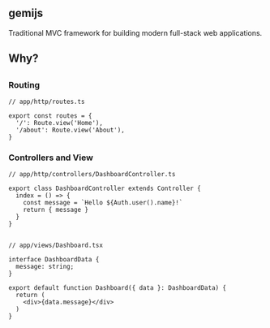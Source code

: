 ## gemijs

Traditional MVC framework for building modern full-stack web applications. 

## Why?


## 

### Routing

``` tsx
// app/http/routes.ts

export const routes = {
  '/': Route.view('Home'),
  '/about': Route.view('About'),
}

```

### Controllers and View

``` tsx
// app/http/controllers/DashboardController.ts

export class DashboardController extends Controller {
  index = () => {
    const message = `Hello ${Auth.user().name}!`
    return { message }
  }
}


// app/views/Dashboard.tsx

interface DashboardData {
  message: string;
}

export default function Dashboard({ data }: DashboardData) {
  return (
    <div>{data.message}</div>
  )
}


```

